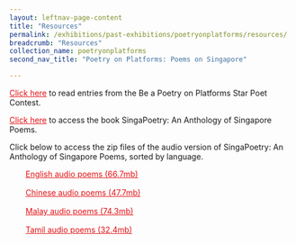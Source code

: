 ```yaml
---
layout: leftnav-page-content
title: "Resources"
permalink: /exhibitions/past-exhibitions/poetryonplatforms/resources/
breadcrumb: "Resources"
collection_name: poetryonplatforms
second_nav_title: "Poetry on Platforms: Poems on Singapore"

---
```


<a href="https://www.facebook.com/media/set/?set=a.803222086464802.1073741842.219541704832846&type=3" style="color:#E21216;">Click here</a> to read entries from the Be a Poetry on Platforms Star Poet Contest.

<a href="http://eresources.nlb.gov.sg/eReads/MobileReads/details?uuid=8d6e0230-6960-4df6-8cf2-93ebc2d538d9" style="color:#E21216;">Click here</a> to access the book SingaPoetry: An Anthology of Singapore Poems.

Click below to access the zip files of the audio version of SingaPoetry: An Anthology of Singapore Poems, sorted by language.

<ul style="list-style: none; margin-left: 5px; color: #E21216">
    <li style="margin-bottom: 1rem;">
        <a href="/files/poetryonplatforms/Read!%20Singapore%202015%20Audio%20Book_English.zip" style="color:#E21216;">English audio poems (66.7mb)</a>
    </li>      
    <li style="margin-bottom: 1rem;">
        <a href="/files/poetryonplatforms/Read!%20Singapore%202015%20Audio%20Book_Chinese.zip" style="color:#E21216;">Chinese audio poems (47.7mb)</a>
    </li>      
    <li style="margin-bottom: 1rem;">
        <a href="/files/poetryonplatforms/Read!%20Singapore%202015%20Audio%20Book_Malay.zip" style="color:#E21216;">Malay audio poems (74.3mb)</a>
    </li>      
    <li style="margin-bottom: 1rem;">
        <a href="/files/poetryonplatforms/Read!%20Singapore%202015%20Audio%20Book_Tamil.zip" style="color:#E21216;">Tamil audio poems (32.4mb)</a>
    </li>                         
</ul>